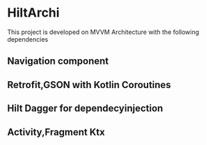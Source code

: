 # HiltArchi

This project is developed on MVVM Architecture with the following dependencies

## Navigation component
## Retrofit,GSON with Kotlin Coroutines
## Hilt Dagger for dependecyinjection
## Activity,Fragment Ktx
